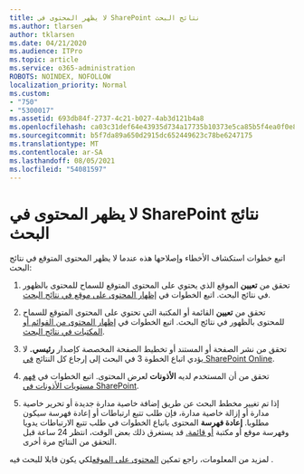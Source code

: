 ```yaml
---
title: لا يظهر المحتوى في SharePoint نتائج البحث
ms.author: tlarsen
author: tklarsen
ms.date: 04/21/2020
ms.audience: ITPro
ms.topic: article
ms.service: o365-administration
ROBOTS: NOINDEX, NOFOLLOW
localization_priority: Normal
ms.custom:
- "750"
- "5300017"
ms.assetid: 693db84f-2737-4c21-b027-4ab3d121b4a8
ms.openlocfilehash: ca03c31def64e43935d734a17735b10373e5ca85b5f4ea0f0e886b9ea39884cd
ms.sourcegitcommit: b5f7da89a650d2915dc652449623c78be6247175
ms.translationtype: MT
ms.contentlocale: ar-SA
ms.lasthandoff: 08/05/2021
ms.locfileid: "54081597"
---
```

# <a name="content-doesnt-appear-in-sharepoint-search-results"></a>لا يظهر المحتوى في SharePoint نتائج البحث

اتبع خطوات استكشاف الأخطاء وإصلاحها هذه عندما لا يظهر المحتوى المتوقع في نتائج البحث:
  
1. تحقق من **تعيين** الموقع الذي يحتوي على المحتوى المتوقع للسماح للمحتوى بالظهور في نتائج البحث. اتبع الخطوات في [إظهار المحتوى على موقع في نتائج البحث](https://docs.microsoft.com/sharepoint/make-site-content-searchable#show-content-on-a-site-in-search-results).

2. تحقق من **تعيين** القائمة أو المكتبة التي تحتوي على المحتوى المتوقع للسماح للمحتوى بالظهور في نتائج البحث.  اتبع الخطوات في [إظهار المحتوى من القوائم أو المكتبات في نتائج البحث](https://docs.microsoft.com/sharepoint/make-site-content-searchable#show-content-from-lists-or-libraries-in-search-results).

3. تحقق من نشر الصفحة أو المستند أو تخطيط الصفحة المخصصة كإصدار **رئيسي.** لا يؤدي اتباع الخطوة 3 في البحث إلى إرجاع كل النتائج [في SharePoint Online](https://go.microsoft.com/fwlink/?linkid=874525).

4. تحقق من أن المستخدم لديه **الأذونات** لعرض المحتوى. اتبع الخطوات في [فهم مستويات الأذونات في SharePoint](https://docs.microsoft.com/sharepoint/understanding-permission-levels).
    
5. إذا تم تغيير مخطط البحث عن طريق إضافة خاصية مدارة جديدة أو تحرير خاصية مدارة أو إزالة خاصية مدارة، فإن طلب تتبع ارتباطات أو إعادة فهرسة سيكون مطلوبا. **إعادة فهرسة** المحتوى باتباع الخطوات في طلب تتبع الارتباطات يدويا وفهرسة موقع أو مكتبة [أو قائمة.](https://docs.microsoft.com/sharepoint/crawl-site-content) قد يستغرق ذلك بعض الوقت، انتظر 24 ساعة قبل التحقق من النتائج مرة أخرى.

لمزيد من المعلومات، راجع تمكين [المحتوى على الموقع](https://docs.microsoft.com/sharepoint/make-site-content-searchable)لكي يكون قابلا للبحث فيه . 
  
